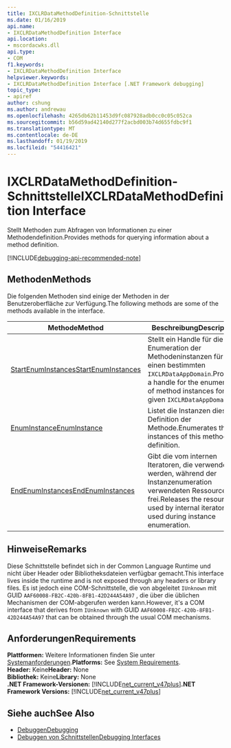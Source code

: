 ```yaml
---
title: IXCLRDataMethodDefinition-Schnittstelle
ms.date: 01/16/2019
api.name:
- IXCLRDataMethodDefinition Interface
api.location:
- mscordacwks.dll
api.type:
- COM
f1.keywords:
- IXCLRDataMethodDefinition Interface
helpviewer.keywords:
- IXCLRDataMethodDefinition Interface [.NET Framework debugging]
topic_type:
- apiref
author: cshung
ms.author: andrewau
ms.openlocfilehash: 4265db62b11453d9fc087928adb0cc0c05c052ca
ms.sourcegitcommit: b56d59ad42140d277f2acbd003b74d655fdbc9f1
ms.translationtype: MT
ms.contentlocale: de-DE
ms.lasthandoff: 01/19/2019
ms.locfileid: "54416421"
---
```

# <a name="ixclrdatamethoddefinition-interface"></a><span data-ttu-id="cfa98-102">IXCLRDataMethodDefinition-Schnittstelle</span><span class="sxs-lookup"><span data-stu-id="cfa98-102">IXCLRDataMethodDefinition Interface</span></span>

<span data-ttu-id="cfa98-103">Stellt Methoden zum Abfragen von Informationen zu einer Methodendefinition.</span><span class="sxs-lookup"><span data-stu-id="cfa98-103">Provides methods for querying information about a method definition.</span></span>

[!INCLUDE[debugging-api-recommended-note](../../../../includes/debugging-api-recommended-note.md)]

## <a name="methods"></a><span data-ttu-id="cfa98-104">Methoden</span><span class="sxs-lookup"><span data-stu-id="cfa98-104">Methods</span></span>

<span data-ttu-id="cfa98-105">Die folgenden Methoden sind einige der Methoden in der Benutzeroberfläche zur Verfügung.</span><span class="sxs-lookup"><span data-stu-id="cfa98-105">The following methods are some of the methods available in the interface.</span></span>

| <span data-ttu-id="cfa98-106">Methode</span><span class="sxs-lookup"><span data-stu-id="cfa98-106">Method</span></span>                                                                                                                          | <span data-ttu-id="cfa98-107">Beschreibung</span><span class="sxs-lookup"><span data-stu-id="cfa98-107">Description</span></span>                                                                                 |
| ------------------------------------------------------------------------------------------------------------------------------- | ------------------------------------------------------------------------------------------- |
| [<span data-ttu-id="cfa98-108">StartEnumInstances</span><span class="sxs-lookup"><span data-stu-id="cfa98-108">StartEnumInstances</span></span>](../../../../docs/framework/unmanaged-api/debugging/ixclrdatamethoddefinition-startenuminstances-method.md) | <span data-ttu-id="cfa98-109">Stellt ein Handle für die Enumeration der Methodeninstanzen für einen bestimmten `IXCLRDataAppDomain`.</span><span class="sxs-lookup"><span data-stu-id="cfa98-109">Provides a handle for the enumeration of method instances for a given `IXCLRDataAppDomain`.</span></span> |
| [<span data-ttu-id="cfa98-110">EnumInstance</span><span class="sxs-lookup"><span data-stu-id="cfa98-110">EnumInstance</span></span>](../../../../docs/framework/unmanaged-api/debugging/ixclrdatamethoddefinition-enuminstance-method.md)             | <span data-ttu-id="cfa98-111">Listet die Instanzen dieser Definition der Methode.</span><span class="sxs-lookup"><span data-stu-id="cfa98-111">Enumerates the instances of this method definition.</span></span>                                         |
| [<span data-ttu-id="cfa98-112">EndEnumInstances</span><span class="sxs-lookup"><span data-stu-id="cfa98-112">EndEnumInstances</span></span>](../../../../docs/framework/unmanaged-api/debugging/ixclrdatamethoddefinition-endenuminstances-method.md)     | <span data-ttu-id="cfa98-113">Gibt die vom internen Iteratoren, die verwendet werden, während der Instanzenumeration verwendeten Ressourcen frei.</span><span class="sxs-lookup"><span data-stu-id="cfa98-113">Releases the resources used by internal iterators used during instance enumeration.</span></span>         |

## <a name="remarks"></a><span data-ttu-id="cfa98-114">Hinweise</span><span class="sxs-lookup"><span data-stu-id="cfa98-114">Remarks</span></span>

<span data-ttu-id="cfa98-115">Diese Schnittstelle befindet sich in der Common Language Runtime und nicht über Header oder Bibliotheksdateien verfügbar gemacht.</span><span class="sxs-lookup"><span data-stu-id="cfa98-115">This interface lives inside the runtime and is not exposed through any headers or library files.</span></span> <span data-ttu-id="cfa98-116">Es ist jedoch eine COM-Schnittstelle, die von abgeleitet `IUnknown` mit GUID `AAF60008-FB2C-420b-8FB1-42D244A54A97` , die über die üblichen Mechanismen der COM-abgerufen werden kann.</span><span class="sxs-lookup"><span data-stu-id="cfa98-116">However, it's a COM interface that derives from `IUnknown` with GUID `AAF60008-FB2C-420b-8FB1-42D244A54A97` that can be obtained through the usual COM mechanisms.</span></span>

## <a name="requirements"></a><span data-ttu-id="cfa98-117">Anforderungen</span><span class="sxs-lookup"><span data-stu-id="cfa98-117">Requirements</span></span>

<span data-ttu-id="cfa98-118">**Plattformen:** Weitere Informationen finden Sie unter [Systemanforderungen](../../../../docs/framework/get-started/system-requirements.md).</span><span class="sxs-lookup"><span data-stu-id="cfa98-118">**Platforms:** See [System Requirements](../../../../docs/framework/get-started/system-requirements.md).</span></span>  
<span data-ttu-id="cfa98-119">**Header:** Keine</span><span class="sxs-lookup"><span data-stu-id="cfa98-119">**Header:** None</span></span>  
<span data-ttu-id="cfa98-120">**Bibliothek:** Keine</span><span class="sxs-lookup"><span data-stu-id="cfa98-120">**Library:** None</span></span>  
<span data-ttu-id="cfa98-121">**.NET Framework-Versionen:** [!INCLUDE[net_current_v47plus](../../../../includes/net-current-v47plus.md)]</span><span class="sxs-lookup"><span data-stu-id="cfa98-121">**.NET Framework Versions:** [!INCLUDE[net_current_v47plus](../../../../includes/net-current-v47plus.md)]</span></span>  

## <a name="see-also"></a><span data-ttu-id="cfa98-122">Siehe auch</span><span class="sxs-lookup"><span data-stu-id="cfa98-122">See Also</span></span>

- [<span data-ttu-id="cfa98-123">Debuggen</span><span class="sxs-lookup"><span data-stu-id="cfa98-123">Debugging</span></span>](../../../../docs/framework/unmanaged-api/debugging/index.md)
- [<span data-ttu-id="cfa98-124">Debuggen von Schnittstellen</span><span class="sxs-lookup"><span data-stu-id="cfa98-124">Debugging Interfaces</span></span>](../../../../docs/framework/unmanaged-api/debugging/debugging-interfaces.md)
